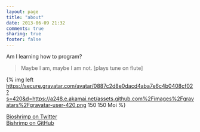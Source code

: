 ```yaml
---
layout: page
title: "about"
date: 2013-06-09 21:32
comments: true
sharing: true
footer: false
---
```


Am I learning how to program?
 > Maybe I am, maybe I am not. [plays tune on flute] 




{% img left https://secure.gravatar.com/avatar/0887c2d8e0dacd4aba7e6c4b0408cf02?s=420&d=https://a248.e.akamai.net/assets.github.com%2Fimages%2Fgravatars%2Fgravatar-user-420.png 150 150 Moi %}

[Bioshrimp on Twitter](https://www.twitter.com/bioshrimp)<br />  [Bishrimp on GitHub](https://github.com/bioshrimp) 
